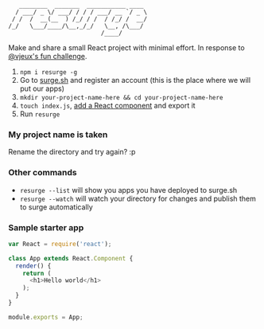 ```
   ________  _______  ___________ ____
  / ___/ _ \/ ___/ / / / ___/ __ `/ _ \
 / /  /  __(__  ) /_/ / /  / /_/ /  __/
/_/   \___/____/\__,_/_/   \__, /\___/
                          /____/
```

Make and share a small React project with minimal effort. In response to
[@vjeux's fun challenge](https://twitter.com/Vjeux/status/680769537550102530).

1. `npm i resurge -g`
2. Go to [surge.sh](https://surge.sh/) and register an account (this is
   the place where we will put our apps)
3. `mkdir your-project-name-here && cd your-project-name-here`
4. `touch index.js`, [add a React component](#sample-starter-app) and export it
5. Run `resurge`

### My project name is taken

Rename the directory and try again? :p

### Other commands

- `resurge --list` will show you apps you have deployed to surge.sh
- `resurge --watch` will watch your directory for changes and publish
  them to surge automatically

### Sample starter app

```javascript
var React = require('react');

class App extends React.Component {
  render() {
    return (
      <h1>Hello world</h1>
    );
  }
}

module.exports = App;
```
